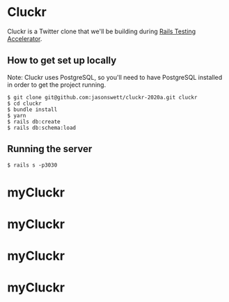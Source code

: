 # Cluckr

Cluckr is a Twitter clone that we'll be building during [Rails Testing Accelerator](https://www.codewithjason.com/rails-testing-accelerator/).

## How to get set up locally

Note: Cluckr uses PostgreSQL, so you'll need to have PostgreSQL installed in order to get the project running.

```
$ git clone git@github.com:jasonswett/cluckr-2020a.git cluckr
$ cd cluckr
$ bundle install
$ yarn
$ rails db:create
$ rails db:schema:load
````

## Running the server

```
$ rails s -p3030
```
# myCluckr
# myCluckr
# myCluckr
# myCluckr
